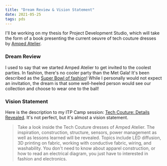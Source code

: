 ```yaml
---
title: "Dream Review & Vision Statement"
date: 2021-05-25
tags: pds
---
```

I'll be working on my thesis for Project Development Studio, which will take the form of a book presenting the current oeuvre of tech couture dresses by [Amped Atelier](https://www.ampedatelier.com).

### Dream Review
I used to say that we started Amped Atelier to get invited to the coolest parties. In fashion, there's no cooler party than the Met Gala! It's been described as the [Super Bowl of fashion](https://www.vogue.com/article/everything-we-know-about-met-gala-2021)! While I personally would not expect an invitation, the dream is that some well-heeled person would see our collection and choose to wear one to the ball! 


### Vision Statement
Here is the description to my ITP Camp session: [Tech Couture: Details Revealed](https://itp.nyu.edu/camp2021/session/4). It's not perfect, but it's almost a vision statement.
> Take a look inside the Tech Couture dresses of Amped Atelier. The inspiration, construction, structure, sensors, power management as well as lessons learned will be revealed. Topics include LED diffusion, 3D printing on fabric, working with conductive fabric, wiring, and washability. You don't need to know about apparel construction, or how to read an electrical diagram, you just have to interested in fashion and electronics.